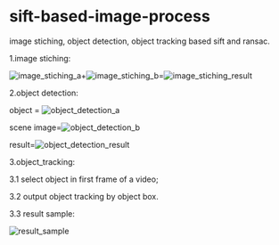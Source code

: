 # sift-based-image-process
image stiching, object detection, object tracking based sift and ransac.

1.image stiching:

![image_stiching_a](image_stiching\image_stiching_a.jpg)+![image_stiching_b](image_stiching\image_stiching_b.jpg)=![image_stiching_result](image_stiching\image_stiching_result.jpg)

2.object detection:

object = ![object_detection_a](object_detection\object_detection_a.jpg)

scene image=![object_detection_b](object_detection\object_detection_b.jpg)

result=![object_detection_result](object_detection\object_detection_result.jpg)

3.object_tracking:

3.1 select object in first frame of a video;

3.2 output object tracking by object box.

3.3 result sample:

![result_sample](object_tracking\result_sample.PNG)